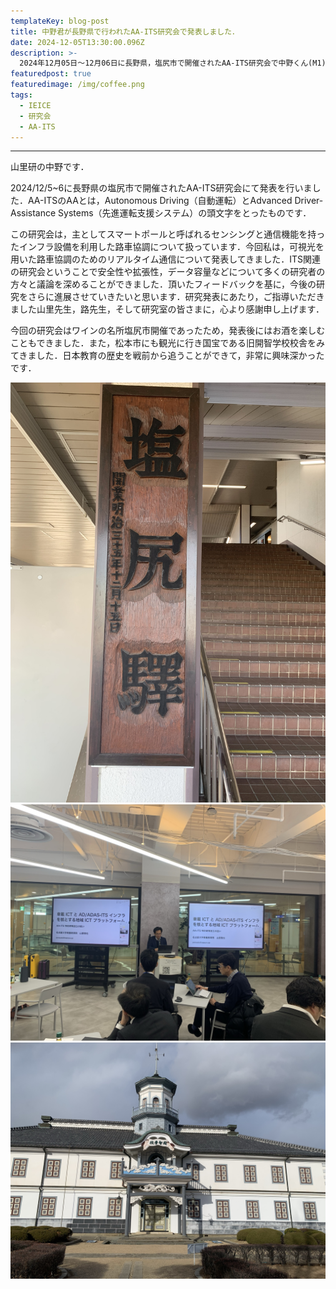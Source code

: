 ```yaml
---
templateKey: blog-post
title: 中野君が長野県で行われたAA-ITS研究会で発表しました．
date: 2024-12-05T13:30:00.096Z
description: >-
  2024年12月05日〜12月06日に長野県，塩尻市で開催されたAA-ITS研究会で中野くん(M1)が発表を行いました．
featuredpost: true
featuredimage: /img/coffee.png
tags:
  - IEICE
  - 研究会
  - AA-ITS
---
```

 
---
 
山里研の中野です．

2024/12/5~6に長野県の塩尻市で開催されたAA-ITS研究会にて発表を行いました．AA-ITSのAAとは，Autonomous Driving（自動運転）とAdvanced Driver-Assistance Systems（先進運転支援システム）の頭文字をとったものです．

この研究会は，主としてスマートポールと呼ばれるセンシングと通信機能を持ったインフラ設備を利用した路車協調について扱っています．今回私は，可視光を用いた路車協調のためのリアルタイム通信について発表してきました．ITS関連の研究会ということで安全性や拡張性，データ容量などについて多くの研究者の方々と議論を深めることができました．頂いたフィードバックを基に，今後の研究をさらに進展させていきたいと思います．研究発表にあたり，ご指導いただきました山里先生，路先生，そして研究室の皆さまに，心より感謝申し上げます．

今回の研究会はワインの名所塩尻市開催であったため，発表後にはお酒を楽しむこともできました．また，松本市にも観光に行き国宝である旧開智学校校舎をみてきました．日本教育の歴史を戦前から追うことができて，非常に興味深かったです．

![AAITS2024](./20241205-AAITS-1.jpeg)
![AAITS2024](./20241205-AAITS-2.jpeg)
![AAITS2024](./20241205-AAITS-3.jpeg)
 